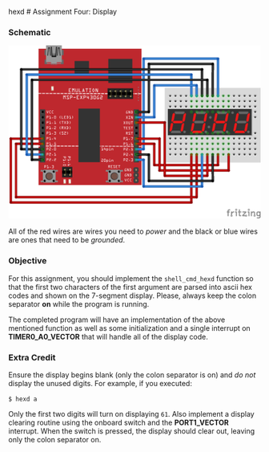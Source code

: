 hexd # Assignment Four: Display

### Schematic

<img src="suggested_wiring.png">

All of the red wires are wires you need to _power_ and the black or blue wires are ones that need to be _grounded_.

### Objective

For this assignment, you should implement the `shell_cmd_hexd` function so that the first two characters of the first argument are parsed into ascii hex codes and shown on the 7-segment display. Please, always keep the colon separator **on** while the program is running.

The completed program will have an implementation of the above mentioned function as well as some initialization and a single interrupt on **TIMER0_A0_VECTOR** that will handle all of the display code.

### Extra Credit

Ensure the display begins blank (only the colon separator is on) and *do not* display the unused digits. For example, if you executed:

```
$ hexd a
```

Only the first two digits will turn on displaying `61`. Also implement a display clearing routine using the onboard switch and the **PORT1_VECTOR** interrupt. When the switch is pressed, the display should clear out, leaving only the colon separator on.

